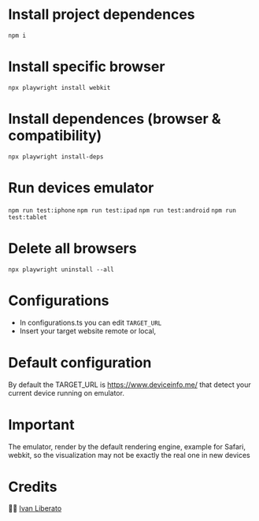 # Install project dependences
```npm i```

# Install specific browser
```npx playwright install webkit```

# Install dependences (browser & compatibility)
```npx playwright install-deps```

# Run devices emulator
```npm run test:iphone```
```npm run test:ipad```
```npm run test:android```
```npm run test:tablet```

# Delete all browsers
```npx playwright uninstall --all```

# Configurations
- In configurations.ts you can edit ```TARGET_URL```
- Insert your target website remote or local,

# Default configuration
By default the TARGET_URL is https://www.deviceinfo.me/ that detect your current device running on emulator.

# Important
The emulator, render by the default rendering engine, example for Safari, webkit, so the visualization may not be exactly the real one in new devices

# Credits
👩‍💻 [Ivan Liberato](https://github.com/Void061/)
#